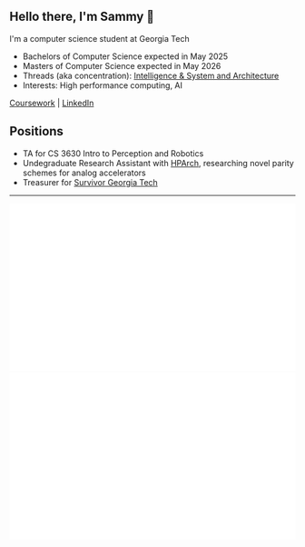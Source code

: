 ## Hello there, I'm Sammy 👋

I'm a computer science student at Georgia Tech
- Bachelors of Computer Science expected in May 2025
- Masters of Computer Science expected in May 2026
- Threads (aka concentration): [Intelligence & System and Architecture](https://catalog.gatech.edu/programs/systems-architecture-intelligence-computer-science-bs/)
- Interests: High performance computing, AI

[Coursework](https://github.com/VirtualMe64/VirtualMe64/blob/main/coursework.md) | [LinkedIn](https://www.linkedin.com/in/sammytaubman/)

## Positions
- TA for CS 3630 Intro to Perception and Robotics
- Undegraduate Research Assistant with [HPArch](https://sites.gatech.edu/hparch/), researching novel parity schemes for analog accelerators
- Treasurer for [Survivor Georgia Tech](https://sites.gatech.edu/hparch/)

---

<div align="center">
<a>
<img src="https://raw.githubusercontent.com/VirtualMe64/github-stats/master/generated/overview.svg#gh-light-mode-only" />
<img src="https://raw.githubusercontent.com/VirtualMe64/github-stats/master/generated/languages.svg#gh-light-mode-only" />
</a>
</div>
